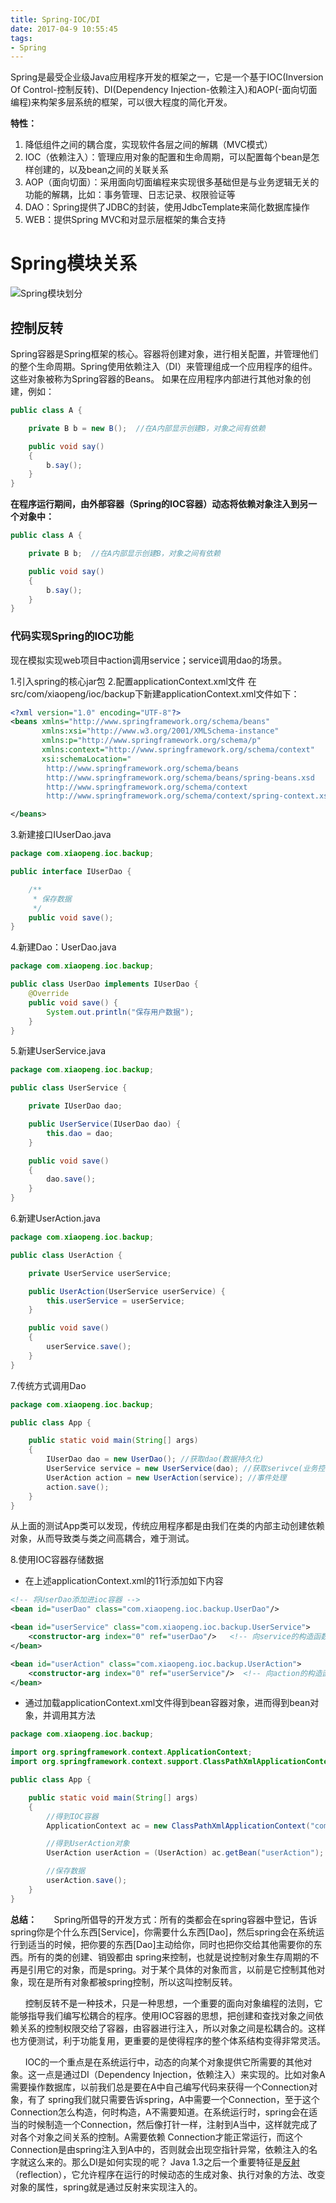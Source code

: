 ```yaml
---
title: Spring-IOC/DI
date: 2017-04-9 10:55:45
tags:
- Spring
---
```


Spring是最受企业级Java应用程序开发的框架之一，它是一个基于IOC(Inversion Of Control-控制反转)、DI(Dependency Injection-依赖注入)和AOP(-面向切面编程)来构架多层系统的框架，可以很大程度的简化开发。

**特性：**
1. 降低组件之间的耦合度，实现软件各层之间的解耦（MVC模式）
2. IOC（依赖注入）：管理应用对象的配置和生命周期，可以配置每个bean是怎样创建的，以及bean之间的关联关系
3. AOP（面向切面）：采用面向切面编程来实现很多基础但是与业务逻辑无关的功能的解耦，比如：事务管理、日志记录、权限验证等
4. DAO：Spring提供了JDBC的封装，使用JdbcTemplate来简化数据库操作
5. WEB：提供Spring MVC和对显示层框架的集合支持

<!-- more -->

# Spring模块关系
![Spring模块划分](/img/Spring/Spring-1.png)

## 控制反转
Spring容器是Spring框架的核心。容器将创建对象，进行相关配置，并管理他们的整个生命周期。Spring使用依赖注入（DI）来管理组成一个应用程序的组件。这些对象被称为Spring容器的Beans。
如果在应用程序内部进行其他对象的创建，例如：
```java
public class A {

    private B b = new B();  //在A内部显示创建B，对象之间有依赖

    public void say()
    {
        b.say();
    }
}
```
**在程序运行期间，由外部容器（Spring的IOC容器）动态将依赖对象注入到另一个对象中：**
```java
public class A {

    private B b;  //在A内部显示创建B，对象之间有依赖

    public void say()
    {
        b.say();
    }
}
```

### 代码实现Spring的IOC功能

现在模拟实现web项目中action调用service；service调用dao的场景。

1.引入spring的核心jar包
2.配置applicationContext.xml文件
   在src/com/xiaopeng/ioc/backup下新建applicationContext.xml文件如下：
```xml
<?xml version="1.0" encoding="UTF-8"?>
<beans xmlns="http://www.springframework.org/schema/beans"
	   xmlns:xsi="http://www.w3.org/2001/XMLSchema-instance"
	   xmlns:p="http://www.springframework.org/schema/p"
	   xmlns:context="http://www.springframework.org/schema/context"
	   xsi:schemaLocation="
        http://www.springframework.org/schema/beans
        http://www.springframework.org/schema/beans/spring-beans.xsd
        http://www.springframework.org/schema/context
        http://www.springframework.org/schema/context/spring-context.xsd">

</beans>      
```

3.新建接口IUserDao.java
```java
package com.xiaopeng.ioc.backup;

public interface IUserDao {

    /**
     * 保存数据
     */
    public void save();
}

```
4.新建Dao：UserDao.java
```java
package com.xiaopeng.ioc.backup;

public class UserDao implements IUserDao {
    @Override
    public void save() {
        System.out.println("保存用户数据");
    }
}

```

5.新建UserService.java

```java
package com.xiaopeng.ioc.backup;

public class UserService {

    private IUserDao dao;

    public UserService(IUserDao dao) {
        this.dao = dao;
    }

    public void save()
    {
        dao.save();
    }
}

```

6.新建UserAction.java
```java
package com.xiaopeng.ioc.backup;

public class UserAction {

    private UserService userService;

    public UserAction(UserService userService) {
        this.userService = userService;
    }

    public void save()
    {
        userService.save();
    }
}

```

7.传统方式调用Dao
```java
package com.xiaopeng.ioc.backup;

public class App {

    public static void main(String[] args)
    {
        IUserDao dao = new UserDao(); //获取dao(数据持久化)
        UserService service = new UserService(dao); //获取serivce(业务控制)
        UserAction action = new UserAction(service); //事件处理
        action.save();
    }
}

```

从上面的测试App类可以发现，传统应用程序都是由我们在类的内部主动创建依赖对象，从而导致类与类之间高耦合，难于测试。

8.使用IOC容器存储数据
- 在上述applicationContext.xml的11行添加如下内容
```xml
<!-- 将UserDao添加进ioc容器 -->
<bean id="userDao" class="com.xiaopeng.ioc.backup.UserDao"/>

<bean id="userService" class="com.xiaopeng.ioc.backup.UserService">
	<constructor-arg index="0" ref="userDao"/>   <!-- 向service的构造函数中动态注入userDao -->
</bean>

<bean id="userAction" class="com.xiaopeng.ioc.backup.UserAction">
	<constructor-arg index="0" ref="userService"/>  <!-- 向action的构造函数中动态注入userService -->
</bean>
```

- 通过加载applicationContext.xml文件得到bean容器对象，进而得到bean对象，并调用其方法
```java
package com.xiaopeng.ioc.backup;

import org.springframework.context.ApplicationContext;
import org.springframework.context.support.ClassPathXmlApplicationContext;

public class App {

    public static void main(String[] args)
    {
        //得到IOC容器
        ApplicationContext ac = new ClassPathXmlApplicationContext("com/xiaopeng/ioc/backup/applicationContext.xml");

        //得到UserAction对象
        UserAction userAction = (UserAction) ac.getBean("userAction");

        //保存数据
        userAction.save();
    }
}

```

**总结：**
&nbsp;&nbsp;&nbsp;&nbsp;&nbsp;&nbsp;Spring所倡导的开发方式：所有的类都会在spring容器中登记，告诉spring你是个什么东西[Service]，你需要什么东西[Dao]，然后spring会在系统运行到适当的时候，把你要的东西[Dao]主动给你，同时也把你交给其他需要你的东西。所有的类的创建、销毁都由 spring来控制，也就是说控制对象生存周期的不再是引用它的对象，而是spring。对于某个具体的对象而言，以前是它控制其他对象，现在是所有对象都被spring控制，所以这叫控制反转。

&nbsp;&nbsp;&nbsp;&nbsp;&nbsp;&nbsp;控制反转不是一种技术，只是一种思想，一个重要的面向对象编程的法则，它能够指导我们编写松耦合的程序。使用IOC容器的思想，把创建和查找对象之间依赖关系的控制权限交给了容器，由容器进行注入，所以对象之间是松耦合的。这样也方便测试，利于功能复用，更重要的是使得程序的整个体系结构变得非常灵活。

&nbsp;&nbsp;&nbsp;&nbsp;&nbsp;&nbsp;IOC的一个重点是在系统运行中，动态的向某个对象提供它所需要的其他对象。这一点是通过DI（Dependency Injection，依赖注入）来实现的。比如对象A需要操作数据库，以前我们总是要在A中自己编写代码来获得一个Connection对象，有了 spring我们就只需要告诉spring，A中需要一个Connection，至于这个Connection怎么构造，何时构造，A不需要知道。在系统运行时，spring会在适当的时候制造一个Connection，然后像打针一样，注射到A当中，这样就完成了对各个对象之间关系的控制。A需要依赖 Connection才能正常运行，而这个Connection是由spring注入到A中的，否则就会出现空指针异常，依赖注入的名字就这么来的。那么DI是如何实现的呢？ Java 1.3之后一个重要特征是[反射](https://xpengv.github.io/2017/03/21/Java反射/)（reflection），它允许程序在运行的时候动态的生成对象、执行对象的方法、改变对象的属性，spring就是通过反射来实现注入的。
















































